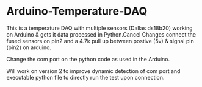 # Arduino-Temperature-DAQ
This is a temperature DAQ with multiple sensors (Dallas ds18b20) working on Arduino &amp; gets it data processed in Python.Cancel Changes
connect the fused sensors on pin2 and a 4.7k pull up between postive (5v) & signal pin (pin2) on arduino. 

Change the com port on the python code as used in the Arduino.


Will work on version 2 to improve dynamic detection of com port and executable python file to directly run the test upon connection. 
